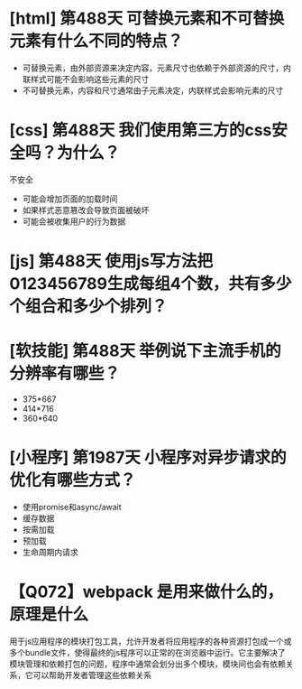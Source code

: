 # [html] 第488天 可替换元素和不可替换元素有什么不同的特点？

- 可替换元素，由外部资源来决定内容，元素尺寸也依赖于外部资源的尺寸，内联样式可能不会影响这些元素的尺寸
- 不可替换元素，内容和尺寸通常由子元素决定，内联样式会影响元素的尺寸

# [css] 第488天 我们使用第三方的css安全吗？为什么？

不安全
- 可能会增加页面的加载时间
- 如果样式恶意篡改会导致页面被破坏
- 可能会被收集用户的行为数据

# [js] 第488天 使用js写方法把0123456789生成每组4个数，共有多少个组合和多少个排列？

# [软技能] 第488天 举例说下主流手机的分辨率有哪些？

- 375*667
- 414*716
- 360*640

# [小程序] 第1987天 小程序对异步请求的优化有哪些方式？

- 使用promise和async/await
- 缓存数据
- 按需加载
- 预加载
- 生命周期内请求

# 【Q072】webpack 是用来做什么的，原理是什么

用于js应用程序的模块打包工具，允许开发者将应用程序的各种资源打包成一个或多个bundle文件，使得最终的js程序可以正常的在浏览器中运行。它主要解决了模块管理和依赖打包的问题，程序中通常会划分出多个模块，模块间也会有依赖关系，它可以帮助开发者管理这些依赖关系
